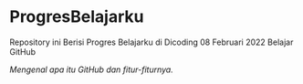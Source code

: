 # ProgresBelajarku
Repository ini Berisi Progres Belajarku di Dicoding
08 Februari 2022
Belajar GitHub

*Mengenal apa itu GitHub dan fitur-fiturnya.*
